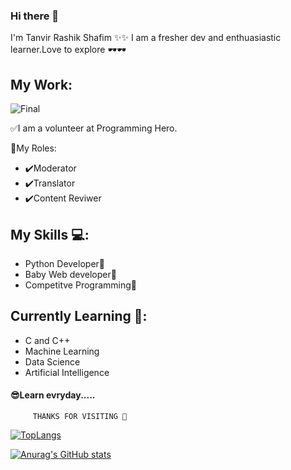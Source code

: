 ### Hi there 👋
I'm Tanvir Rashik Shafim ✨✨
I am a fresher dev and enthuasiastic learner.Love to explore 🕶️🕶️

## My Work:
![Final](https://user-images.githubusercontent.com/72407996/113268989-d2700200-92f9-11eb-8206-4a666d9f4ed5.jpg)

✅I am a volunteer at Programming Hero.
                                                                       
🍥My Roles:          
  * ✔️Moderator
  * ✔️Translator
  * ✔️Content Reviwer
  
## My Skills 💻:
  * Python Developer🔷
  * Baby Web developer🔷
  * Competitve Programming🔷

 
 ## Currently Learning 📖:
  * C and C++
  * Machine Learning
  * Data Science
  * Artificial Intelligence
  
  
  #### 😎Learn evryday.....
         THANKS FOR VISITING 💝




[![TopLangs](https://github-readme-stats.vercel.app/api/top-langs/?username=Shafim61&layout=compact)](https://github.com/anuraghazra/github-readme-stats)

[![Anurag's GitHub stats](https://github-readme-stats.vercel.app/api?username=Shafim61)](https://github.com/anuraghazra/github-readme-stats)
